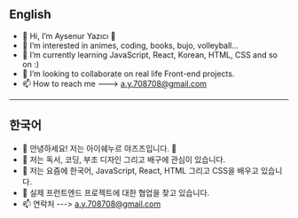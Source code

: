 English
-----------------------------------------------
- 👋 Hi, I’m Aysenur Yazıcı 👋
- 👀 I’m interested in animes, coding, books, bujo, volleyball...
- 🌱 I’m currently learning JavaScript, React, Korean, HTML, CSS and so on :) 
- 💞️ I’m looking to collaborate on real life Front-end projects.
- 📫 How to reach me ---> a.y.708708@gmail.com
-----------------------------------------------
한국어
-----------------------------------------------
- 👋 안녕하세요! 저는 아이쉐누르 야즈즈입니다. 👋
- 👀 저는 독서, 코딩, 부조 디자인 그리고 배구에 관심이 있습니다.
- 🌱 저는 요즘에 한국어, JavaScript, React, HTML 그리고 CSS을 배우고 있습니다.
- 💞️ 실제 프런트엔드 프로젝트에 대한 협업을 찾고 있습니다.
- 📫 연락처 ---> a.y.708708@gmail.com
<!---
aysenuryazicii/aysenuryazicii is a ✨ special ✨ repository because its `README.md` (this file) appears on your GitHub profile.
You can click the Preview link to take a look at your changes.
--->
